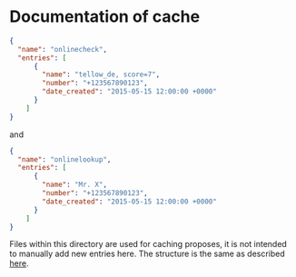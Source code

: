 # Documentation of cache
```json
{ 
  "name": "onlinecheck",
  "entries": [ 
      { 
        "name": "tellow_de, score=7",
        "number": "+123567890123",
        "date_created": "2015-05-15 12:00:00 +0000"
      }
    ]
}
```
and
```json
{ 
  "name": "onlinelookup",
  "entries": [ 
      { 
        "name": "Mr. X",
        "number": "+123567890123",
        "date_created": "2015-05-15 12:00:00 +0000"
      }
    ]
}
```
Files within this directory are used for caching proposes, it is not intended to manually add new entries here.
The structure is the same as described [here](/etc/callblocker/blocklists/README.md).
